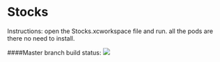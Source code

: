 # Stocks
Instructions:
open the Stocks.xcworkspace file and run. all the pods are there no need to install.

####Master branch build status: 
![](https://api.travis-ci.com/oren1/Stocks.svg?branch=master)
